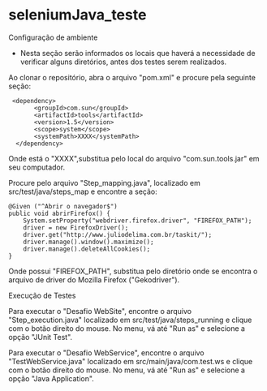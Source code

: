 # seleniumJava_teste

Configuração de ambiente

- Nesta seção serão informados os locais que haverá a necessidade de verificar alguns diretórios, 
antes dos testes serem realizados.

Ao clonar o repositório, abra o arquivo "pom.xml" e procure pela seguinte seção:

	 <dependency>
		   <groupId>com.sun</groupId>
		   <artifactId>tools</artifactId>
		   <version>1.5</version>
		   <scope>system</scope>
		   <systemPath>XXXX</systemPath>
	  </dependency>
  
  Onde está o "XXXX",substitua pelo local do arquivo "com.sun.tools.jar" em seu computador.
  
Procure pelo arquivo "Step_mapping.java", localizado em src/test/java/steps_map e encontre a seção:
	
	@Given ("^Abrir o navegador$")
	public void abrirFirefox() {
		System.setProperty("webdriver.firefox.driver", "FIREFOX_PATH");
		driver = new FirefoxDriver();
	    driver.get("http://www.juliodelima.com.br/taskit/");
	    driver.manage().window().maximize();
	    driver.manage().deleteAllCookies();
	}

  Onde possui "FIREFOX_PATH", substitua pelo diretório onde se encontra o arquivo de driver do 
  Mozilla Firefox ("Gekodriver").
  
  Execução de Testes
  
  Para executar o "Desafio WebSite", encontre o arquivo "Step_execution.java" localizado em src/test/java/steps_running 
  e clique com o botão direito do mouse. No menu, vá até "Run as" e selecione a opção "JUnit Test".
  
  Para executar o "Desafio WebService", encontre o arquivo "TestWebService.java" localizado em src/main/java/com.test.ws 
  e clique com o botão direito do mouse. No menu, vá até "Run as" e selecione a opção "Java Application".
  
  
